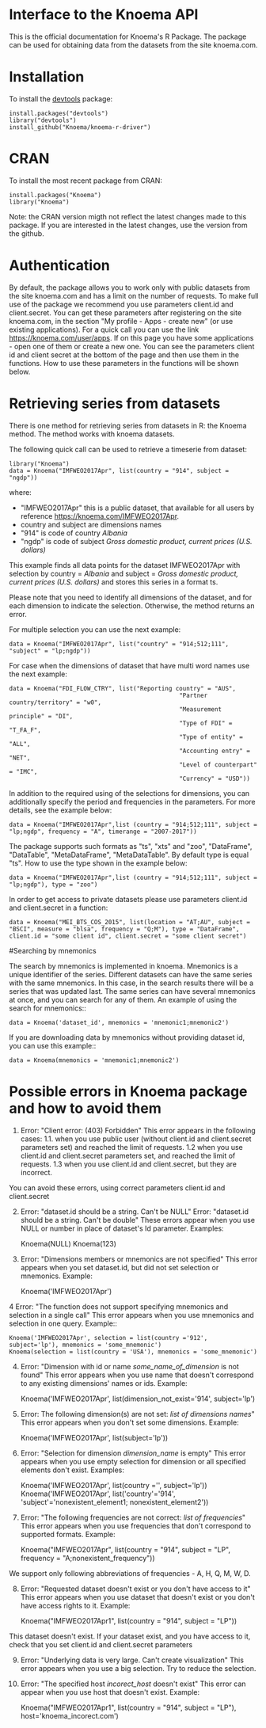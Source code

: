 Interface to the Knoema API
========

This is the official documentation for Knoema's R Package. The package can be used for obtaining data from the datasets from the site knoema.com.

# Installation

To install the [devtools](https://cran.r-project.org/package=devtools) package:

    install.packages("devtools")
    library("devtools")
    install_github("Knoema/knoema-r-driver")
    
# CRAN
To install the most recent package from CRAN:

    install.packages("Knoema")
    library("Knoema")
    
Note: the CRAN version migth not reflect the latest changes made to this package. If you are interested in the latest changes, use the version from the github.  

# Authentication
By default, the package allows you to work only with public datasets from the site knoema.com and has a limit on the number of requests.
To make full use of the package we recommend you use parameters client.id and client.secret. You can get these parameters after registering on the site knoema.com, in the section "My profile - Apps - create new" (or use existing applications). For a quick call you can use the link https://knoema.com/user/apps. 
If on this page you have some applications - open one of them or create a new one. You can see the parameters client id and client secret at the bottom of the page and then use them in the functions. How to use these parameters in the functions will be shown below.

# Retrieving series from datasets
There is one method for retrieving series from datasets in R: the Knoema method. The method works with knoema datasets.

The following quick call can be used to retrieve a timeserie from dataset:

    library("Knoema")
    data = Knoema("IMFWEO2017Apr", list(country = "914", subject = "ngdp"))
   
where:

* "IMFWEO2017Apr" this is a public dataset, that available for all users by reference https://knoema.com/IMFWEO2017Apr.
* country and subject are dimensions names
* "914" is code of country *Albania*
* "ngdp" is code of subject *Gross domestic product, current prices (U.S. dollars)*

This example finds all data points for the dataset IMFWEO2017Apr with selection by country = *Albania* and subject =  *Gross domestic product, current prices (U.S. dollars)* and stores this series in a format ts. 

Please note that you need to identify all dimensions of the dataset, and for each dimension to indicate the selection. Otherwise, the method returns an error.

For multiple selection you can use the next example:
  
    data = Knoema("IMFWEO2017Apr", list("country" = "914;512;111", "subject" = "lp;ngdp"))
    
For case when the dimensions of dataset that have multi word names use the next example:

    data = Knoema("FDI_FLOW_CTRY", list("Reporting country" = "AUS",
                                                    "Partner country/territory" = "w0",
                                                    "Measurement principle" = "DI",
                                                    "Type of FDI" = "T_FA_F",
                                                    "Type of entity" = "ALL",
                                                    "Accounting entry" = "NET",
                                                    "Level of counterpart" = "IMC",
                                                    "Currency" = "USD"))   

In addition to the required using of the selections for dimensions, you can additionally specify the period and frequencies in the parameters. For more details, see the example below:

    data = Knoema("IMFWEO2017Apr",list (country = "914;512;111", subject = "lp;ngdp", frequency = "A", timerange = "2007-2017"))
    
The package supports such formats as "ts", "xts" and "zoo", "DataFrame", "DataTable", "MetaDataFrame", "MetaDataTable". By default type is equal "ts". How to use the type shown in the example below:

    data = Knoema("IMFWEO2017Apr",list (country = "914;512;111", subject = "lp;ngdp"), type = "zoo") 
    
In order to get access to private datasets please use parameters client.id and client.secret in a function:

    data = Knoema("MEI_BTS_COS_2015", list(location = "AT;AU", subject = "BSCI", measure = "blsa", frequency = "Q;M"), type = "DataFrame", client.id = "some client id", client.secret = "some client secret")

#Searching by mnemonics

The search by mnemonics is implemented in knoema. Mnemonics is a unique identifier of the series. Different datasets can have the same series with the same mnemonics. In this case, in the search results there will be a series that was updated last. The same series can have several mnemonics at once, and you can search for any of them. 
An example of using the search for mnemonics::

    data = Knoema('dataset_id', mnemonics = 'mnemonic1;mnemonic2')

If you are downloading data by mnemonics without providing dataset id, you can use this example::

    data = Knoema(mnemonics = 'mnemonic1;mnemonic2')


# Possible errors in Knoema package and how to avoid them
1.  Error: "Client error: (403) Forbidden"
This error appears in the following cases:
1.1. when you use public user (without client.id and client.secret parameters set) and reached the limit of requests.
1.2  when you use client.id and client.secret parameters set, and reached the limit of requests.
1.3  when you use client.id and client.secret, but they are incorrect.

You can avoid these errors, using correct parameters client.id and client.secret

2.  Error: "dataset.id should be a string. Can't be NULL"
    Error: "dataset.id should be a string. Can't be double"
These errors appear when you use NULL or number in place of dataset's Id parameter.
Examples:

    Knoema(NULL)
    Knoema(123)

3. Error: "Dimensions members or mnemonics are not specified"
This error appears when you set dataset.id, but did not set selection or mnemonics.
Example:

    Knoema('IMFWEO2017Apr')
    
4 Error: "The function does not support specifying mnemonics and selection in a single call"
This error appears when you use mnemonics and selection in one query.
Example::

    Knoema('IMFWEO2017Apr', selection = list(country ='912', subject='lp'), mnemonics = 'some_mnemonic')
    Knoema(selection = list(country = 'USA'), mnemonics = 'some_mnemonic')    

4. Error: "Dimension with id or name *some_name_of_dimension* is not found"
This error appears when you use name that doesn't correspond to any existing dimensions' names or ids.
Example:

    Knoema('IMFWEO2017Apr', list(dimension_not_exist='914', subject='lp')

5.  Error:  The following dimension(s) are not set: *list of dimensions names*"
This error appears when you don't set some dimensions.
Example:

    Knoema('IMFWEO2017Apr', list(subject='lp'))

6. Error: "Selection for dimension *dimension_name* is empty"
This error appears when you use empty selection for dimension or all specified elements don't exist.
Examples:

    Knoema('IMFWEO2017Apr', list(country ='', subject='lp'))
    Knoema('IMFWEO2017Apr', list('country'='914', 'subject'='nonexistent_element1; nonexistent_element2'))

7. Error: "The following frequencies are not correct: *list of frequencies*"
This error appears when you use frequencies that don't correspond to supported formats.
Example:

    Knoema("IMFWEO2017Apr", list(country = "914", subject = "LP", frequency = "A;nonexistent_frequency"))
    
We support only following abbreviations of frequencies - A, H, Q, M, W, D.

8. Error: "Requested dataset doesn't exist or you don't have access to it"
This error appears when you use dataset that doesn't exist or you don't have access rights to it.
Example:

    Knoema("IMFWEO2017Apr1", list(country = "914", subject = "LP"))
    
This dataset doesn't exist. If your dataset exist, and you have access to it, check that you set client.id and client.secret parameters

9. Error: "Underlying data is very large. Can't create visualization"
This error appears when you use a big selection. Try to reduce the selection.

10. Error: "The specified host *incorect_host* doesn't exist"
This error can appear when you use host that doesn't exist.
Example:

     Knoema("IMFWEO2017Apr1", list(country = "914", subject = "LP"), host='knoema_incorect.com')


